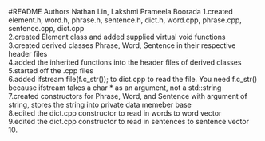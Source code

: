 #README Authors Nathan Lin, Lakshmi Prameela Boorada
1.created element.h, word.h, phrase.h, sentence.h, dict.h, word.cpp, phrase.cpp, sentence.cpp, dict.cpp  
2.created Element class and added supplied virtual void functions  
3.created derived classes Phrase, Word, Sentence in their respective header files  
4.added the inherited functions into the header files of derived classes  
5.started off the .cpp files  
6.added ifstream file(f.c\_str()); to dict.cpp to read the file. You need f.c\_str() because ifstream takes a char * as an argument, not a std::string  
7.created constructors for Phrase, Word, and Sentence with argument of string, stores the string into private data memeber base  
8.edited the dict.cpp constructor to read in words to word vector  
9.edited the dict.cpp constructor to read in sentences to sentence vector  
10.
